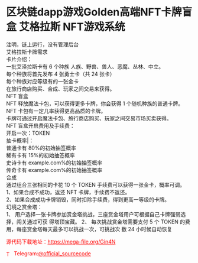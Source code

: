 # 区块链dapp游戏Golden高端NFT卡牌盲盒 艾格拉斯 NFT游戏系统

注明，链上运行，没有管理后台<br>艾格拉斯卡牌需求<br>卡片介绍：<br>一批艾泽拉斯卡有 6 个种族 人族、野兽、兽人、恶魔、丛林、中立。<br>每个种族将首先发布 4 张勇士卡（共 24 张卡）<br>每个种族对应等级有的一张金卡<br>在旅行商店购买、合成、玩家之间交易来获得。<br>NFT 盲盒<br>NFT 释放魔法卡包，可以获得更多卡牌，你会获得 1 个随机种族的普通卡牌。<br>NFT 卡包有一定几率获得更高品质的卡牌。<br>卡牌可通过开启魔法卡包、旅行商店购买、玩家之间交易市场买卖获得。<br>NFT 盲盒开启费用及手续费：<br>开启一次：TOKEN<br>抽卡概率|：<br>普通卡有 80%的初始抽签概率<br>稀有卡有 15%的初始抽签概率<br>史诗卡有 example.com%的初始抽签概率<br>传奇卡有 example.com%的初始抽签概率<br>合成<br>通过组合三张相同的卡花 10 个 TOKEN 手续费可以获得一张金卡，概率可调。<br>1、如果合成不成功，返还 NFT 卡牌，手续费不返还。<br>2、如果合成成功卡牌销毁，同时扣除手续费，得到更高一等级的卡牌。<br>幻境之赏金塔：<br>1、 用户选择一张卡牌参加赏金塔挑战，三座赏金塔用户可根据自己卡牌强弱选择，闯关通过可获 得塔顶宝藏。 2、 每次挑战赏金塔需要支付 5 个 TOKEN 的费用，每座赏金塔每天最多可以挑战一次，可挑战次 数 24 小时候自动恢复<br>


<p style="color: red;">源代码下载地址：<a href="https://mega-file.org/Gin4N" style="color: red;">https://mega-file.org/Gin4N</a></p><p style="color: red;"><img src="https://cdn-icons-png.flaticon.com/512/2111/2111646.png" alt="Telegram Icon" style="width: 16px; vertical-align: middle; margin-right: 5px;">Telegram:<a href="https://t.me/official_sourcecode" style="color: red;">@official_sourcecode</a></p>